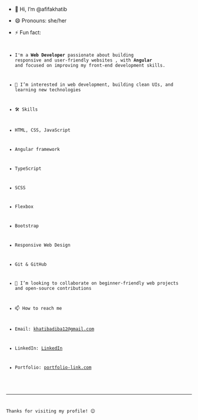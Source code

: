 - 👋 Hi, I’m @afifakhatib

- 😄 Pronouns: she/her
  
- ⚡ Fun fact: <eat><code><sleep><repeat>

- I'm a **Web Developer** passionate about building responsive and user-friendly websites , with **Angular** and focused on improving my front-end development skills.

- 👀 I’m interested in web development, building clean UIs, and learning new technologies  

- 🛠️ Skills
- HTML, CSS, JavaScript  
- Angular framework
- TypeScript
- SCSS
- Flexbox
- Bootstrap
- Responsive Web Design  
- Git & GitHub

- 💞️ I’m looking to collaborate on beginner-friendly web projects and open-source contributions 

- 📫 How to reach me
- Email: khatibadiba12@gmail.com
- LinkedIn: [LinkedIn](https://www.linkedin.com/in/afifa-khatib)
- Portfolio: [portfolio-link.com](https://your-portfolio-link.com)

---

Thanks for visiting my profile! 😊


<!---
afifakhatib/afifakhatib is a ✨ special ✨ repository because its `README.md` (this file) appears on your GitHub profile.
You can click the Preview link to take a look at your changes.
--->
